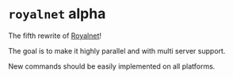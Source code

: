 # `royalnet` **alpha**

The fifth rewrite of [Royalnet](https://github.com/Steffo99/royalnet/)!

The goal is to make it highly parallel and with multi server support.

New commands should be easily implemented on all platforms.

